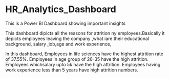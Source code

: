 # HR_Analytics_Dashboard
This is a Power BI Dashboard showing important insights

This dashboard dipicts all the reasons for attrition ny employees.Basically it depicts employees leaving the company ,what iare their educational background, salary ,job,age and work experience,

In this dashboard,
Employees in life sciences have the highest attrition rate of 37.55%.
Employees in age group of 26-35 have the high attrition.
Employees whichsalary upto 5k  have the high attrition.
Employees having work experience less than 5 years have high attrition numbers.
